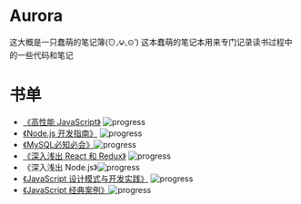 # Aurora

这大概是一只蠢萌的笔记簿(́⊙◞౪◟⊙‵)
这本蠢萌的笔记本用来专门记录读书过程中的一些代码和笔记

# 书单

*   [《高性能 JavaScript》](./《高性能JavaScript》) ![progress](http://progressed.io/bar/100)
*   [《Node.js 开发指南》](../《Nodd.js开发指南》) ![progress](http://progressed.io/bar/100)
*   [《MySQL必知必会》](../《MySQL必知必会》)![progress](http://progressed.io/bar/100)
*   [《深入浅出 React 和 Redux》](../《深入浅出React和Redux》) ![progress](http://progressed.io/bar/38)
*   《深入浅出 Node.js》![progress](http://progressed.io/bar/10)
*   [《JavaScript 设计模式与开发实践》](../《JavaScript设计模式与开发实践》) ![progress](http://progressed.io/bar/56)
*   [《JavaScript 经典案例》](../《JavaScript经典案例》)![progress](http://progressed.io/bar/0)

